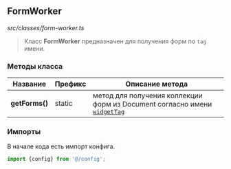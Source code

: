 ## FormWorker

_src/classes/form-worker.ts_

> Класс **FormWorker** предназначен для получения форм по `tag` имени.

### Методы класса

| Название       | Префикс | Описание метода                                                                        |
|----------------|---------|----------------------------------------------------------------------------------------|
| **getForms()** | static  | метод для получения коллекции форм из Document согласно имени [`widgetTag`](CONFIG.md) |

### Импорты

В начале кода есть импорт конфига.

```ts
import {config} from '@/config';
```
